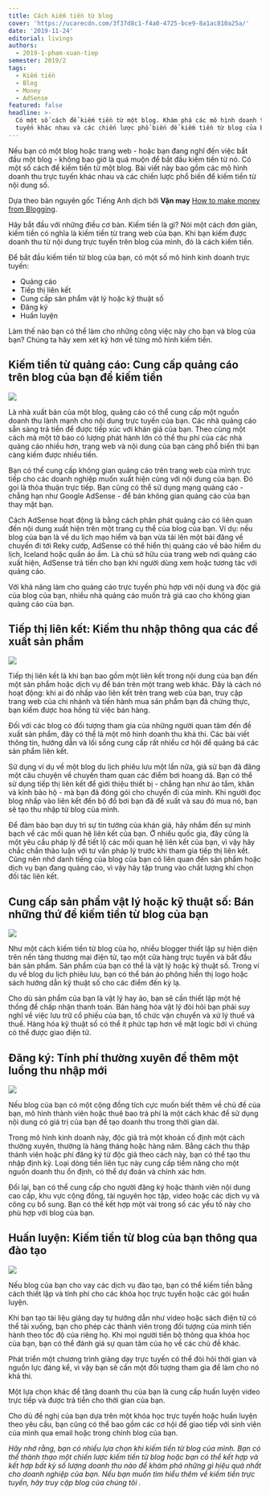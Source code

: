 ```yaml
---
title: Cách kiếm tiền từ blog
cover: 'https://ucarecdn.com/3f37d8c1-f4a0-4725-bce9-8a1ac810a25a/'
date: '2019-11-24'
editorial: livings
authors:
  - 2019-1-pham-xuan-tiep
semester: 2019/2
tags:
  - Kiếm tiền
  - Blog
  - Money
  - AdSense
featured: false
headline: >-
  Có một số cách để kiếm tiền từ một blog. Khám phá các mô hình doanh thu trực
  tuyến khác nhau và các chiến lược phổ biến để kiếm tiền từ blog của bạn.
---
```

Nếu bạn có một blog hoặc trang web - hoặc bạn đang nghĩ đến việc bắt đầu một blog - không bao giờ là quá muộn để bắt đầu kiếm tiền từ nó. Có một số cách để kiếm tiền từ một blog. Bài viết này bao gồm các mô hình doanh thu trực tuyến khác nhau và các chiến lược phổ biến để kiếm tiền từ nội dung số.

Dựa theo bản nguyên gốc Tiếng Anh dịch bởi **Vận may** [How to make money from Blogging](https://www.google.com/adsense/start/resources/how-to-make-money-from-blogging/).

Hãy bắt đầu với những điều cơ bản. Kiếm tiền là gì? Nói một cách đơn giản, kiếm tiền có nghĩa là kiếm tiền từ trang web của bạn. Khi bạn kiếm được doanh thu từ nội dung trực tuyến trên blog của mình, đó là cách kiếm tiền.

Để bắt đầu kiếm tiền từ blog của bạn, có một số mô hình kinh doanh trực tuyến:

* Quảng cáo
* Tiếp thị liên kết
* Cung cấp sản phẩm vật lý hoặc kỹ thuật số
* Đăng ký
* Huấn luyện


Làm thế nào bạn có thể làm cho những công việc này cho bạn và blog của bạn? Chúng ta hãy xem xét kỹ hơn về từng mô hình kiếm tiền.

## Kiếm tiền từ quảng cáo: Cung cấp quảng cáo trên blog của bạn để kiếm tiền

![](https://ucarecdn.com/20a754c5-83ba-4148-80f1-e2f325e00b35/)

Là nhà xuất bản của một blog, quảng cáo có thể cung cấp một nguồn doanh thu lành mạnh cho nội dung trực tuyến của bạn. Các nhà quảng cáo sẵn sàng trả tiền để được tiếp xúc với khán giả của bạn. Theo cùng một cách mà một tờ báo có lượng phát hành lớn có thể thu phí của các nhà quảng cáo nhiều hơn, trang web và nội dung của bạn càng phổ biến thì bạn càng kiếm được nhiều tiền.



Bạn có thể cung cấp không gian quảng cáo trên trang web của mình trực tiếp cho các doanh nghiệp muốn xuất hiện cùng với nội dung của bạn. Đó gọi là thỏa thuận trực tiếp. Bạn cũng có thể sử dụng mạng quảng cáo - chẳng hạn như Google AdSense - để bán không gian quảng cáo của bạn thay mặt bạn.



Cách AdSense hoạt động là bằng cách phân phát quảng cáo có liên quan đến nội dung xuất hiện trên một trang cụ thể của blog của bạn. Ví dụ: nếu blog của bạn là về du lịch mạo hiểm và bạn vừa tải lên một bài đăng về chuyến đi tới Reky cướp, AdSense có thể hiển thị quảng cáo về bảo hiểm du lịch, Iceland hoặc quần áo ấm. Là chủ sở hữu của trang web nơi quảng cáo xuất hiện, AdSense trả tiền cho bạn khi người dùng xem hoặc tương tác với quảng cáo.



Với khả năng làm cho quảng cáo trực tuyến phù hợp với nội dung và độc giả của blog của bạn, nhiều nhà quảng cáo muốn trả giá cao cho không gian quảng cáo của bạn.



## Tiếp thị liên kết: Kiếm thu nhập thông qua các đề xuất sản phẩm

![](https://ucarecdn.com/35484db0-0de0-4e01-945f-388015fc8dc2/)

Tiếp thị liên kết là khi bạn bao gồm một liên kết trong nội dung của bạn đến một sản phẩm hoặc dịch vụ để bán trên một trang web khác. Đây là cách nó hoạt động: khi ai đó nhấp vào liên kết trên trang web của bạn, truy cập trang web của chi nhánh và tiến hành mua sản phẩm bạn đã chứng thực, bạn kiếm được hoa hồng từ việc bán hàng.



Đối với các blog có đối tượng tham gia của những người quan tâm đến đề xuất sản phẩm, đây có thể là một mô hình doanh thu khả thi. Các bài viết thông tin, hướng dẫn và lối sống cung cấp rất nhiều cơ hội để quảng bá các sản phẩm liên kết.



Sử dụng ví dụ về một blog du lịch phiêu lưu một lần nữa, giả sử bạn đã đăng một câu chuyện về chuyến tham quan các điểm bơi hoang dã. Bạn có thể sử dụng tiếp thị liên kết để giới thiệu thiết bị - chẳng hạn như áo tắm, khăn và kính bảo hộ - mà bạn đã đóng gói cho chuyến đi của mình. Khi người đọc blog nhấp vào liên kết đến bộ đồ bơi bạn đã đề xuất và sau đó mua nó, bạn sẽ tạo thu nhập từ blog của mình.



Để đảm bảo bạn duy trì sự tin tưởng của khán giả, hãy nhắm đến sự minh bạch về các mối quan hệ liên kết của bạn. Ở nhiều quốc gia, đây cũng là một yêu cầu pháp lý để tiết lộ các mối quan hệ liên kết của bạn, vì vậy hãy chắc chắn thảo luận với tư vấn pháp lý trước khi tham gia tiếp thị liên kết. Cũng nên nhớ danh tiếng của blog của bạn có liên quan đến sản phẩm hoặc dịch vụ bạn đang quảng cáo, vì vậy hãy tập trung vào chất lượng khi chọn đối tác liên kết.



## Cung cấp sản phẩm vật lý hoặc kỹ thuật số: Bán những thứ để kiếm tiền từ blog của bạn

![](https://ucarecdn.com/e60e95a5-fd55-4dec-8e3f-6a97d79f1e9c/)

Như một cách kiếm tiền từ blog của họ, nhiều blogger thiết lập sự hiện diện trên nền tảng thương mại điện tử, tạo một cửa hàng trực tuyến và bắt đầu bán sản phẩm. Sản phẩm của bạn có thể là vật lý hoặc kỹ thuật số. Trong ví dụ về blog du lịch phiêu lưu, bạn có thể bán áo phông hiển thị logo hoặc sách hướng dẫn kỹ thuật số cho các điểm đến kỳ lạ.



Cho dù sản phẩm của bạn là vật lý hay ảo, bạn sẽ cần thiết lập một hệ thống để chấp nhận thanh toán. Bán hàng hóa vật lý đòi hỏi bạn phải suy nghĩ về việc lưu trữ cổ phiếu của bạn, tổ chức vận chuyển và xử lý thuế và thuế. Hàng hóa kỹ thuật số có thể ít phức tạp hơn về mặt logic bởi vì chúng có thể được giao điện tử.



## Đăng ký: Tính phí thường xuyên để thêm một luồng thu nhập mới

![](https://ucarecdn.com/4f6a7b43-9e43-4ea3-b915-7b358f10e24b/)

Nếu blog của bạn có một cộng đồng tích cực muốn biết thêm về chủ đề của bạn, mô hình thành viên hoặc thuê bao trả phí là một cách khác để sử dụng nội dung có giá trị của bạn để tạo doanh thu trong thời gian dài.



Trong mô hình kinh doanh này, độc giả trả một khoản cố định một cách thường xuyên, thường là hàng tháng hoặc hàng năm. Bằng cách thu thập thành viên hoặc phí đăng ký từ độc giả theo cách này, bạn có thể tạo thu nhập định kỳ. Loại dòng tiền liên tục này cung cấp tiềm năng cho một nguồn doanh thu ổn định, có thể dự đoán và chính xác hơn.



Đổi lại, bạn có thể cung cấp cho người đăng ký hoặc thành viên nội dung cao cấp, khu vực cộng đồng, tài nguyên học tập, video hoặc các dịch vụ và công cụ bổ sung. Bạn có thể kết hợp một vài trong số các yếu tố này cho phù hợp với blog của bạn.



## Huấn luyện: Kiếm tiền từ blog của bạn thông qua đào tạo

![](https://ucarecdn.com/780d21c2-aee0-42d3-b318-e3ab868ddc74/)

Nếu blog của bạn cho vay các dịch vụ đào tạo, bạn có thể kiếm tiền bằng cách thiết lập và tính phí cho các khóa học trực tuyến hoặc các gói huấn luyện.



Khi bạn tạo tài liệu giảng dạy tự hướng dẫn như video hoặc sách điện tử có thể tải xuống, bạn cho phép các thành viên trong đối tượng của mình tiến hành theo tốc độ của riêng họ. Khi mọi người tiến bộ thông qua khóa học của bạn, bạn có thể đánh giá sự quan tâm của họ về các chủ đề khác.



Phát triển một chương trình giảng dạy trực tuyến có thể đòi hỏi thời gian và nguồn lực đáng kể, vì vậy bạn sẽ cần một đối tượng tham gia để làm cho nó khả thi.



Một lựa chọn khác để tăng doanh thu của bạn là cung cấp huấn luyện video trực tiếp và được trả tiền cho thời gian của bạn.



Cho dù đề nghị của bạn dựa trên một khóa học trực tuyến hoặc huấn luyện theo yêu cầu, bạn cũng có thể bao gồm các cơ hội để giao tiếp với sinh viên của mình qua email hoặc trong chính blog của bạn.



_Hãy nhớ rằng, bạn có nhiều lựa chọn khi kiếm tiền từ blog của mình. Bạn có thể thành thạo một chiến lược kiếm tiền từ blog hoặc bạn có thể kết hợp và kết hợp bất kỳ số lượng doanh thu nào để khám phá những gì hiệu quả nhất cho doanh nghiệp của bạn. Nếu bạn muốn tìm hiểu thêm về kiếm tiền trực tuyến, hãy truy cập blog của chúng tôi ._
